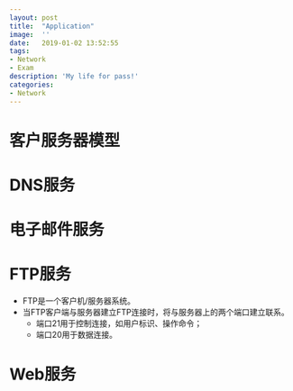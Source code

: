 ```yaml
---
layout:	post
title:	"Application"
image:	''
date:	2019-01-02 13:52:55
tags:	
- Network
- Exam
description: 'My life for pass!'
categories:
- Network
---
```


<script type="text/javascript" src="../MathJax/MathJax.js?config=default"></script>

# 客户服务器模型

# DNS服务

# 电子邮件服务

# FTP服务

* FTP是一个客户机/服务器系统。
* 当FTP客户端与服务器建立FTP连接时，将与服务器上的两个端口建立联系。
  * 端口21用于控制连接，如用户标识、操作命令；
  * 端口20用于数据连接。

# Web服务